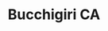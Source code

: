 --- 
title: "Bucchigiri CA"
publishdate: "2019-8-14T16:48:46+02:00"
src: "https://365manga.net/manga/bucchigiri-ca"
image: "https://data.365manga.net/images/thumbnails/6554-bucchigiri-ca.jpg"
description: "Young girl Yamane Rin just finishes her training and officially becomes a cabin attendant at Fuji Airlines. On her first day, she thought it was gonna be a pleasant flight. Not so fast, girl. Apart from struggling to learn how to deal with difficult passengers, Rin meets the Chief Attendant, Hanazono Hinako, who appears to be a sweet girl. However, it is just one of her many sides. In fact,…"
---